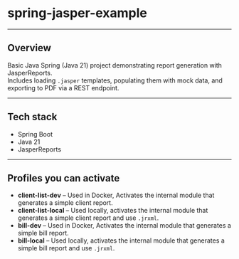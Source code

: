 # spring-jasper-example

---

## Overview

Basic Java Spring (Java 21) project demonstrating report generation with JasperReports.  
Includes loading `.jasper` templates, populating them with mock data, and exporting to PDF via a REST endpoint.

---

## Tech stack

- Spring Boot
- Java 21
- JasperReports

---

## Profiles you can activate

- **client-list-dev** – Used in Docker, Activates the internal module that generates a simple client report.
- **client-list-local** – Used locally, activates the internal module that generates a simple client report and use `.jrxml`.
- **bill-dev** – Used in Docker, Activates the internal module that generates a simple bill report.
- **bill-local** – Used locally, activates the internal module that generates a simple bill report and use `.jrxml`.

